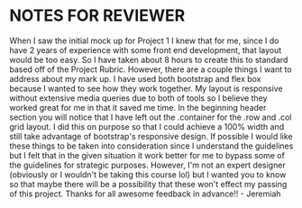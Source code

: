 # NOTES FOR REVIEWER #

 When I saw the initial mock up for Project 1 I knew that for me, since I do have 2 years of experience with some front end development, that layout would be too easy.
 So I have taken about 8 hours to create this to standard based off of the Project Rubric. However, there are a couple things I want to address about my mark up.
 I have used both bootstrap and flex box because I wanted to see how they work together.
 My layout is responsive without extensive media queries due to both of tools so I believe they worked great for me in that it saved me time.
 In the beginning header section you will notice that I have left out the .container for the .row and .col grid layout.
 I did this on purpose so that I could achieve a 100% width and still take advantage of bootstrap's responsive design.
 If possible I would like these things to be taken into consideration since I understand the guidelines but I felt that in the given situation it work better for me
 to bypass some of the guidelines for strategic purposes. However, I'm not an expert designer (obviously or I wouldn't be taking this course lol) but I wanted you to know 
 so that maybe there will be a possibility that these won't effect my passing of this project. Thanks for all awesome feedback in advance!! - Jeremiah
